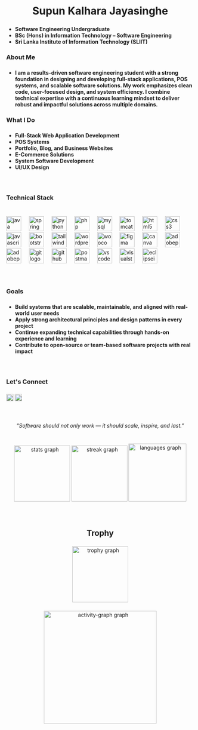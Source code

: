 <h1 align="center">Supun Kalhara Jayasinghe</h1>

###
  - **Software Engineering Undergraduate**
  - **BSc (Hons) in Information Technology – Software Engineering**
  - **Sri Lanka Institute of Information Technology (SLIIT)**
###

<h3 align="left">About Me</h3>

###

- **I am a results-driven software engineering student with a strong foundation in designing and developing full-stack applications, POS systems, and scalable software solutions. My work emphasizes clean code, user-focused design, and system efficiency. I combine technical expertise with a continuous learning mindset to deliver robust and impactful solutions across multiple domains.**

###

<h3 align="left">What I Do</h3>

###

- **Full-Stack Web Application Development**
- **POS Systems**
- **Portfolio, Blog, and Business Websites**
- **E-Commerce Solutions**
- **System Software Development**
- **UI/UX Design**

###

<br clear="both">

<h3 align="left">Technical Stack</h3>

###

<br clear="both">

<div align="left">
  <img src="https://skillicons.dev/icons?i=java" height="40" alt="java logo"  />
  <img width="13" />
  <img src="https://skillicons.dev/icons?i=spring" height="40" alt="spring logo"  />
  <img width="13" />
  <img src="https://skillicons.dev/icons?i=py" height="40" alt="python logo"  />
  <img width="13" />
  <img src="https://skillicons.dev/icons?i=php" height="40" alt="php logo"  />
  <img width="13" />
  <img src="https://skillicons.dev/icons?i=mysql" height="40" alt="mysql logo"  />
  <img width="13" />
  <img src="https://cdn.jsdelivr.net/gh/devicons/devicon/icons/tomcat/tomcat-original.svg" height="40" alt="tomcat logo"  />
  <img width="13" />
  <img src="https://skillicons.dev/icons?i=html" height="40" alt="html5 logo"  />
  <img width="13" />
  <img src="https://skillicons.dev/icons?i=css" height="40" alt="css3 logo"  />
  <img width="13" />
  <img src="https://skillicons.dev/icons?i=js" height="40" alt="javascript logo"  />
  <img width="13" />
  <img src="https://skillicons.dev/icons?i=bootstrap" height="40" alt="bootstrap logo"  />
  <img width="13" />
  <img src="https://skillicons.dev/icons?i=tailwind" height="40" alt="tailwindcss logo"  />
  <img width="13" />
  <img src="https://skillicons.dev/icons?i=wordpress" height="40" alt="wordpress logo"  />
  <img width="13" />
  <img src="https://cdn.jsdelivr.net/gh/devicons/devicon/icons/woocommerce/woocommerce-original.svg" height="40" alt="woocommerce logo"  />
  <img width="13" />
  <img src="https://skillicons.dev/icons?i=figma" height="40" alt="figma logo"  />
  <img width="13" />
  <img src="https://cdn.jsdelivr.net/gh/devicons/devicon/icons/canva/canva-original.svg" height="40" alt="canva logo"  />
  <img width="13" />
  <img src="https://skillicons.dev/icons?i=ps" height="40" alt="adobephotoshop logo"  />
  <img width="13" />
  <img src="https://skillicons.dev/icons?i=pr" height="40" alt="adobepremierepro logo"  />
  <img width="13" />
  <img src="https://skillicons.dev/icons?i=git" height="40" alt="git logo"  />
  <img width="13" />
  <img src="https://skillicons.dev/icons?i=github" height="40" alt="github logo"  />
  <img width="13" />
  <img src="https://skillicons.dev/icons?i=postman" height="40" alt="postman logo"  />
  <img width="13" />
  <img src="https://skillicons.dev/icons?i=vscode" height="40" alt="vscode logo"  />
  <img width="13" />
  <img src="https://skillicons.dev/icons?i=visualstudio" height="40" alt="visualstudio logo"  />
  <img width="13" />
  <img src="https://skillicons.dev/icons?i=eclipse" height="40" alt="eclipseide logo"  />
</div>

###

<br clear="both">

<h3 align="left">Goals</h3>

###

- **Build systems that are scalable, maintainable, and aligned with real-world user needs**
- **Apply strong architectural principles and design patterns in every project**
- **Continue expanding technical capabilities through hands-on experience and learning**
- **Contribute to open-source or team-based software projects with real impact**

###

<br clear="both">

<h3 align="left">Let's Connect</h3>

###

<div align="left">
  <img src="https://img.shields.io/static/v1?message=LinkedIn&logo=linkedin&label=&color=0077B5&logoColor=white&labelColor=&style=plastic" height="19" alt="linkedin logo"  />
  <img src="https://img.shields.io/static/v1?message=Youtube&logo=youtube&label=&color=FF0000&logoColor=white&labelColor=&style=plastic" height="19" alt="youtube logo"  />
</div>

###

<br clear="both">

<p align="center"><i>“Software should not only work — it should scale, inspire, and last.”</i></p>

###

<br clear="both">

<div align="center">
  <img src="https://github-readme-stats.vercel.app/api?username=SupunKalharaJayasinghe&hide_title=false&hide_rank=false&show_icons=true&include_all_commits=true&count_private=true&disable_animations=false&theme=github_dark&locale=en&hide_border=false&order=1" height="150" alt="stats graph"  />
  <img src="https://streak-stats.demolab.com?user=SupunKalharaJayasinghe&locale=en&mode=daily&theme=github_dark&hide_border=false&border_radius=5&order=3" height="150" alt="streak graph"  />
  <img src="https://github-readme-stats.vercel.app/api/top-langs?username=SupunKalharaJayasinghe&locale=en&hide_title=false&layout=compact&card_width=320&langs_count=5&theme=github_dark&hide_border=false&order=2" height="155" alt="languages graph"  />
</div>

###

<br clear="both">

<h2 align="center">Trophy</h2>

###

<div align="center">
  <img src="https://github-profile-trophy.vercel.app?username=SupunKalharaJayasinghe&theme=matrix&column=-1&row=1&margin-w=8&margin-h=8&no-bg=true&no-frame=true&order=4" height="150" alt="trophy graph"  />
</div>

###

<div align="center">
  <img src="https://github-readme-activity-graph.vercel.app/graph?username=SupunKalharaJayasinghe&radius=16&theme=github-dark&area=true&order=5" height="302" alt="activity-graph graph"  />
</div>

###
